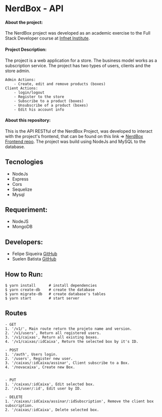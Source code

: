 # NerdBox - API

#### About the project:
   The NerdBox project was developed as an academic exercise to the Full Stack Developer course at [Infnet Institute](https://www.infnet.edu.br/infnet/).

#### Project Description:
   The project is a web application for a store. The business model works as a subscription service. The project has two types of users, clients and the store admin. 
   
    Admin Actions:
        - Create, edit and remove products (boxes)
    Client Actions:
        - login/logout
        - Register to the store
        - Subscribe to a product (boxes)
        - Unsubscribe of a product (boxes)
        - Edit his account info
   
   
#### About this repository:
   This is the API RESTful of the NerdBox Project, was developed to interact with the project's frontend, that can be found on this link => [NerdBox Frontend repo](https://github.com/sue1en/NerdBox-Front-End).
    The project was build using NodeJs and MySQL to the database.
    
## Tecnologies
   - NodeJs
   - Express
   - Cors
   - Sequelize
   - Mysql

## Requeriment:
- NodeJS
- MongoDB

## Developers:
- Felipe Siqueira [GitHub](https://github.com/fsiq-dev)
- Suelen Batista [GitHub](https://github.com/sue1en)

## How to Run:
```console
$ yarn install      # install dependencies
$ yarn create-db    # create the database
$ yarn migrate-db   # create database's tables
$ yarn start        # start server
```

## Routes
```
- GET
1. '/v1/', Main route return the projeto name and version.
2. '/v1/users', Return all registered users.
3. '/v1/caixas', Return all existing boxes.
4. '/v1/caixas/:idCaixa', Return the selected box by it's ID.

- POST
1. '/auth', Users login.
2. '/users', Register new user.
3. '/caixas/:idCaixa/assinar', Client subscribe to a Box.
4. '/novacaixa', Create new Box.


- PUT
1. '/caixas/:idCaixa', Edit selected box.
2. '/v1/user/:id', Edit user by ID.

- DELETE
1. '/caixas/:idCaixa/assinar/:idSubscription', Remove the client box subscription.
2. '/caixas/:idCaixa', Delete selected box.
```
